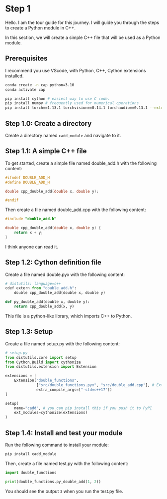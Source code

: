 # Step 1

Hello. I am the tour guide for this journey. I will guide you through the steps to create a Python module in C++.

In this section, we will create a simple C++ file that will be used as a Python module.

## Prerequisites
I recommend you use VScode, with Python, C++, Cython extensions installed.

```bash
conda create -n cap python=3.10
conda activate cap

pip install cython # easiest way to use C code.
pip install numpy # frequently used for numerical operations
pip install torch==1.13.1 torchvision==0.14.1 torchaudio==0.13.1 --extra-index-url https://download.pytorch.org/whl/cu118 # u should change the cuda version according to your system. u should find instructions on the pytorch website.
```
## Step 1.0: Create a directory
Create a directory named `cadd_module` and navigate to it.

## Step 1.1: A simple C++ file
To get started, create a simple file named double_add.h with the following content:

```cpp
#ifndef DOUBLE_ADD_H
#define DOUBLE_ADD_H

double cpp_double_add(double x, double y);

#endif
```

Then create a file named double_add.cpp with the following content:

```cpp
#include "double_add.h"

double cpp_double_add(double x, double y) {
    return x + y;
}

```

I think anyone can read it.

## Step 1.2: Cython definition file
Create a file named double.pyx with the following content:

```python
# distutils: language=c++
cdef extern from "double_add.h":
    double cpp_double_add(double x, double y)

def py_double_add(double x, double y):
    return cpp_double_add(x, y)
```

This file is a python-like library, which imports C++ to Python.

## Step 1.3: Setup
Create a file named setup.py with the following content:

```python
# setup.py
from distutils.core import setup
from Cython.Build import cythonize
from distutils.extension import Extension

extensions = [
    Extension("double_functions", 
              ["src/double_functions.pyx", "src/double_add.cpp"], # Extension name is used in import statement
              extra_compile_args=["-std=c++17"])
]

setup(
    name="cadd", # you can pip install this if you push it to PyPI
    ext_modules=cythonize(extensions)
)
```

## Step 1.4: Install and test your module
Run the following command to install your module:

```bash
pip install cadd_module
```

Then, create a file named test.py with the following content:

```python
import double_functions

print(double_functions.py_double_add(1, 2))
```

You should see the output `3` when you run the test.py file.
